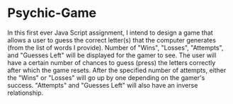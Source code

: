 # Psychic-Game

In this first ever Java Script assignment, I intend to design a game that allows a user to guess the correct letter(s) that the computer generates (from the list of words I provide). Number of "Wins", "Losses", "Attempts", and "Guesses Left" will be displayed for the gamer to see. The user will have a certain number of chances to guess (press) the letters correctly after which the game resets. After the specified number of attempts, either the "Wins" or "Losses" will go up by one depending on the gamer's success. "Attempts" and "Guesses Left" will also have an inverse relationship.
